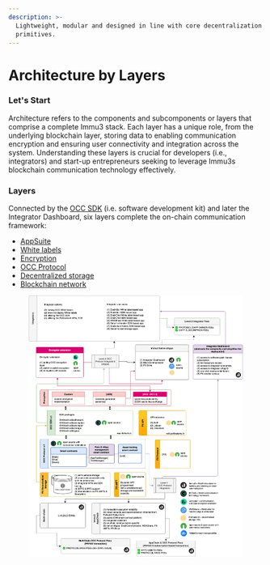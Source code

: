 ```yaml
---
description: >-
  Lightweight, modular and designed in line with core decentralization
  primitives.
---
```


# Architecture by Layers

### Let's Start

Architecture refers to the components and subcomponents or layers that comprise a complete Immu3 stack. Each layer has a unique role, from the underlying blockchain layer, storing data to enabling communication encryption and ensuring user connectivity and integration across the system. Understanding these layers is crucial for developers (i.e., integrators) and start-up entrepreneurs seeking to leverage Immu3s blockchain communication technology effectively.

### Layers

Connected by the [OCC SDK](https://wiki.immu3.io/integrators/occ-sdk) (i.e. software development kit) and later the Integrator Dashboard, six layers complete the on-chain communication framework:

* [AppSuite](https://wiki.immu3.io/end-users/appsuite)
* [White labels](../occ-white-labels.md)
* [Encryption](encryption.md)
* [OCC Protocol](occ-protocol-v.1.md)
* [Decentralized storage](pollinationx-decentralized-storage-infra.md)
* [Blockchain network](../multi-chain.md)

<figure><img src="../../.gitbook/assets/IMMU3-INFRA-LAYERS-24-v2-comp.png" alt=""><figcaption></figcaption></figure>

